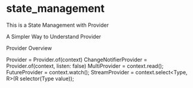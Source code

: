 # state_management

This is a State Management with Provider 

A Simpler Way to Understand Provider

Provider Overview

Provider = Provider.of<Type>(context)
ChangeNotifierProvider = Provider.of<Type>(context, listen: false)
MultiProvider = context.read<Type>();
FutureProvider = context.watch<Type>();
StreamProvider = context.select<Type, R>(R selector(Type value));